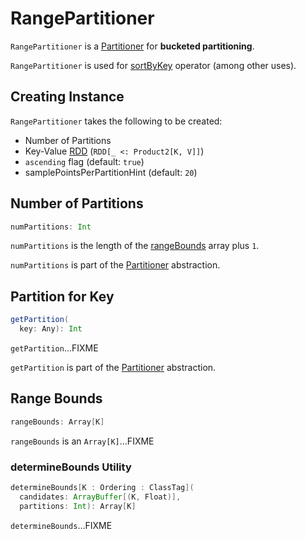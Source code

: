 # RangePartitioner

`RangePartitioner` is a [Partitioner](Partitioner.md) for **bucketed partitioning**.

`RangePartitioner` is used for [sortByKey](OrderedRDDFunctions.md#sortByKey) operator (among other uses).

## Creating Instance

`RangePartitioner` takes the following to be created:

* <span id="partitions"> Number of Partitions
* <span id="rdd"> Key-Value [RDD](RDD.md) (`RDD[_ <: Product2[K, V]]`)
* <span id="ascending"> `ascending` flag (default: `true`)
* <span id="samplePointsPerPartitionHint"> samplePointsPerPartitionHint (default: `20`)

## <span id="numPartitions"> Number of Partitions

```scala
numPartitions: Int
```

`numPartitions` is the length of the [rangeBounds](#rangeBounds) array plus `1`.

`numPartitions` is part of the [Partitioner](Partitioner.md#numPartitions) abstraction.

## <span id="getPartition"> Partition for Key

```scala
getPartition(
  key: Any): Int
```

`getPartition`...FIXME

`getPartition` is part of the [Partitioner](Partitioner.md#getPartition) abstraction.

## <span id="rangeBounds"> Range Bounds

```scala
rangeBounds: Array[K]
```

`rangeBounds` is an `Array[K]`...FIXME

### <span id="determineBounds"> determineBounds Utility

```scala
determineBounds[K : Ordering : ClassTag](
  candidates: ArrayBuffer[(K, Float)],
  partitions: Int): Array[K]
```

`determineBounds`...FIXME
